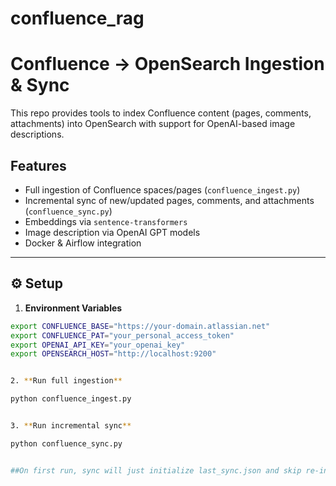 # confluence_rag

# Confluence → OpenSearch Ingestion & Sync

This repo provides tools to index Confluence content (pages, comments, attachments) into OpenSearch with support for OpenAI-based image descriptions.

## Features
- Full ingestion of Confluence spaces/pages (`confluence_ingest.py`)
- Incremental sync of new/updated pages, comments, and attachments (`confluence_sync.py`)
- Embeddings via `sentence-transformers`
- Image description via OpenAI GPT models
- Docker & Airflow integration

---

## ⚙️ Setup

1. **Environment Variables**

```bash
export CONFLUENCE_BASE="https://your-domain.atlassian.net"
export CONFLUENCE_PAT="your_personal_access_token"
export OPENAI_API_KEY="your_openai_key"
export OPENSEARCH_HOST="http://localhost:9200"


2. **Run full ingestion**

python confluence_ingest.py


3. **Run incremental sync**

python confluence_sync.py


##On first run, sync will just initialize last_sync.json and skip re-indexing. Subsequent runs only index new/updated content.
